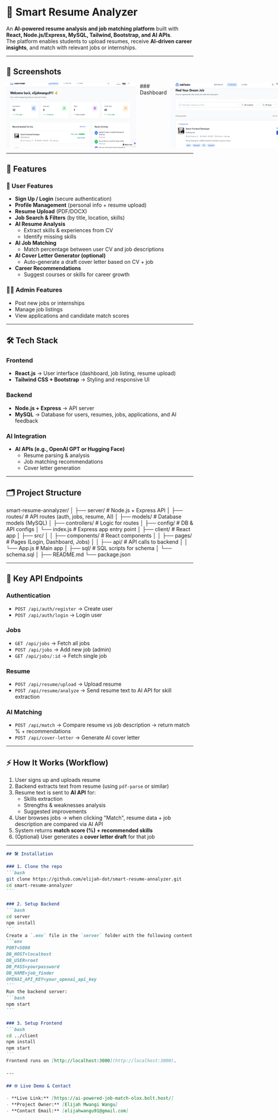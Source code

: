 # 📌 Smart Resume Analyzer

An **AI-powered resume analysis and job matching platform** built with **React, Node.js/Express, MySQL, Tailwind, Bootstrap, and AI APIs**.  
The platform enables students to upload resumes, receive **AI-driven career insights**, and match with relevant jobs or internships.

---

## 📸 Screenshots

<div style="display: flex; gap: 10px;">
  <img src="./images/dashboard.png" alt="Dashboard" width="350"/>
  ### Dashboard
  <img src="./images/job listings.png" alt="Job Listing" width="350"/>
  ### Job Listing
  <img src="./images/resumeannalyzer.png" alt="Resume Analysis" width="350"/>
  ### Resume Analysis
  <img src="./images/signup.png" alt="sign up" width="350"/>
  ### sign up
</div>

---

## 🚀 Features

### 👤 User Features
- **Sign Up / Login** (secure authentication)
- **Profile Management** (personal info + resume upload)
- **Resume Upload** (PDF/DOCX)
- **Job Search & Filters** (by title, location, skills)
- **AI Resume Analysis**
  - Extract skills & experiences from CV
  - Identify missing skills
- **AI Job Matching**
  - Match percentage between user CV and job descriptions
- **AI Cover Letter Generator (optional)**
  - Auto-generate a draft cover letter based on CV + job
- **Career Recommendations**
  - Suggest courses or skills for career growth

### 👨‍💼 Admin Features
- Post new jobs or internships
- Manage job listings
- View applications and candidate match scores

---

## 🛠️ Tech Stack

### Frontend
- **React.js** → User interface (dashboard, job listing, resume upload)
- **Tailwind CSS + Bootstrap** → Styling and responsive UI

### Backend
- **Node.js + Express** → API server
- **MySQL** → Database for users, resumes, jobs, applications, and AI feedback

### AI Integration
- **AI APIs (e.g., OpenAI GPT or Hugging Face)**
  - Resume parsing & analysis
  - Job matching recommendations
  - Cover letter generation

---

## 🗂️ Project Structure

smart-resume-annalyzer/
│
├── server/ # Node.js + Express API
│   ├── routes/ # API routes (auth, jobs, resume, AI)
│   ├── models/ # Database models (MySQL)
│   ├── controllers/ # Logic for routes
│   ├── config/ # DB & API configs
│   └── index.js # Express app entry point
│
├── client/ # React app
│   ├── src/
│   │   ├── components/ # React components
│   │   ├── pages/ # Pages (Login, Dashboard, Jobs)
│   │   ├── api/ # API calls to backend
│   │   └── App.js # Main app
│
├── sql/ # SQL scripts for schema
│   └── schema.sql
│
├── README.md
└── package.json

---

## 🔑 Key API Endpoints

### Authentication
- `POST /api/auth/register` → Create user
- `POST /api/auth/login` → Login user

### Jobs
- `GET /api/jobs` → Fetch all jobs
- `POST /api/jobs` → Add new job (admin)
- `GET /api/jobs/:id` → Fetch single job

### Resume
- `POST /api/resume/upload` → Upload resume
- `POST /api/resume/analyze` → Send resume text to AI API for skill extraction

### AI Matching
- `POST /api/match` → Compare resume vs job description → return match % + recommendations
- `POST /api/cover-letter` → Generate AI cover letter

---

## ⚡ How It Works (Workflow)

1. User signs up and uploads resume
2. Backend extracts text from resume (using `pdf-parse` or similar)
3. Resume text is sent to **AI API** for:
   - Skills extraction
   - Strengths & weaknesses analysis
   - Suggested improvements
4. User browses jobs → when clicking "Match", resume data + job description are compared via AI API
5. System returns **match score (%) + recommended skills**
6. (Optional) User generates a **cover letter draft** for that job

---

````markdown
## 🛠️ Installation

### 1. Clone the repo
```bash
git clone https://github.com/elijah-dot/smart-resume-annalyzer.git
cd smart-resume-annalyzer
```

### 2. Setup Backend
```bash
cd server
npm install
```
Create a `.env` file in the `server` folder with the following content:
```env
PORT=5000
DB_HOST=localhost
DB_USER=root
DB_PASS=yourpassword
DB_NAME=job_finder
OPENAI_API_KEY=your_openai_api_key
```
Run the backend server:
```bash
npm start
```

### 3. Setup Frontend
```bash
cd ../client
npm install
npm start
```
Frontend runs on [http://localhost:3000](http://localhost:3000).

---

## 🌐 Live Demo & Contact

- **Live Link:** [https://ai-powered-job-match-olox.bolt.host/]
- **Project Owner:** [Elijah Mwangi Wangu]
- **Contact Email:** [elijahwangu91@gmail.com]

